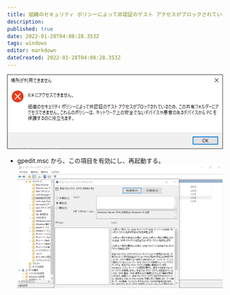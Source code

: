 ```yaml
---
title: 組織のセキュリティ ポリシーによって非認証のゲスト アクセスがブロックされているため、この共有フォルダーにアクセスできません。
description: 
published: true
date: 2022-01-28T04:08:28.353Z
tags: windows
editor: markdown
dateCreated: 2022-01-28T04:08:28.353Z
---
```


![43275a40a8c6bf9444feebc03d2bf6d0.png](/images/43275a40a8c6bf9444feebc03d2bf6d0.png)
* gpedit.msc から、この項目を有効にし、再起動する。
![a108be01a7c0c3999a4989dddfc537db-png.png](/images/a108be01a7c0c3999a4989dddfc537db-png.png)